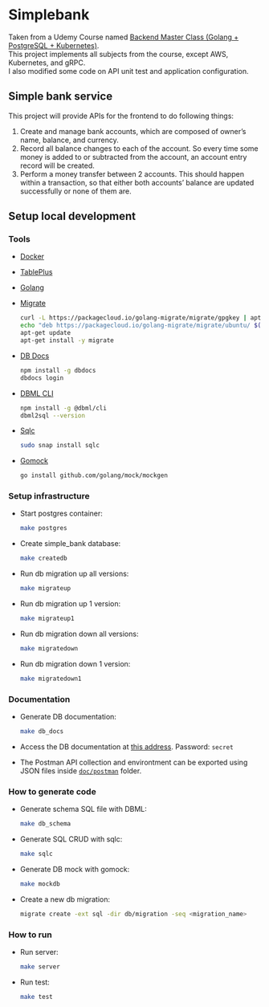 # Simplebank
Taken from a Udemy Course named [Backend Master Class (Golang + PostgreSQL + Kubernetes)](https://www.udemy.com/course/backend-master-class-golang-postgresql-kubernetes/?referralCode=DD082CB0A39D22EC43EE).  
This project implements all subjects from the course, except AWS, Kubernetes, and gRPC.  
I also modified some code on API unit test and application configuration.

## Simple bank service

This project will provide APIs for the frontend to do following things:

1. Create and manage bank accounts, which are composed of owner’s name, balance, and currency.
2. Record all balance changes to each of the account. So every time some money is added to or subtracted from the account, an account entry record will be created.
3. Perform a money transfer between 2 accounts. This should happen within a transaction, so that either both accounts’ balance are updated successfully or none of them are.

## Setup local development

### Tools

- [Docker](https://docs.docker.com/engine/)
- [TablePlus](https://tableplus.com/)
- [Golang](https://golang.org/)
- [Migrate](https://github.com/golang-migrate/migrate/tree/master/cmd/migrate)

    ```bash
    curl -L https://packagecloud.io/golang-migrate/migrate/gpgkey | apt-key add -
    echo "deb https://packagecloud.io/golang-migrate/migrate/ubuntu/ $(lsb_release -sc) main" > /etc/apt/sources.list.d/migrate.list
    apt-get update
    apt-get install -y migrate
    ```

- [DB Docs](https://dbdocs.io/docs)

    ```bash
    npm install -g dbdocs
    dbdocs login
    ```

- [DBML CLI](https://www.dbml.org/cli/#installation)

    ```bash
    npm install -g @dbml/cli
    dbml2sql --version
    ```

- [Sqlc](https://github.com/kyleconroy/sqlc#installation)

    ```bash
    sudo snap install sqlc
    ```

- [Gomock](https://github.com/golang/mock)

    ``` bash
    go install github.com/golang/mock/mockgen
    ```

### Setup infrastructure

- Start postgres container:

    ```bash
    make postgres
    ```

- Create simple_bank database:

    ```bash
    make createdb
    ```

- Run db migration up all versions:

    ```bash
    make migrateup
    ```

- Run db migration up 1 version:

    ```bash
    make migrateup1
    ```

- Run db migration down all versions:

    ```bash
    make migratedown
    ```

- Run db migration down 1 version:

    ```bash
    make migratedown1
    ```

### Documentation

- Generate DB documentation:

    ```bash
    make db_docs
    ```

- Access the DB documentation at [this address](https://dbdocs.io/wiliamwijaya1985/simple_bank). Password: `secret`

- The Postman API collection and environtment can be exported using JSON files inside [`doc/postman`](doc/postman/) folder.

### How to generate code

- Generate schema SQL file with DBML:

    ```bash
    make db_schema
    ```

- Generate SQL CRUD with sqlc:

    ```bash
    make sqlc
    ```

- Generate DB mock with gomock:

    ```bash
    make mockdb
    ```

- Create a new db migration:

    ```bash
    migrate create -ext sql -dir db/migration -seq <migration_name>
    ```

### How to run

- Run server:

    ```bash
    make server
    ```

- Run test:

    ```bash
    make test
    ```